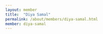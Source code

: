 ```yaml
---
layout: member
title:  "Diya Samal"
permalink: /about/members/diya-samal.html
member: diya-samal
---
```

